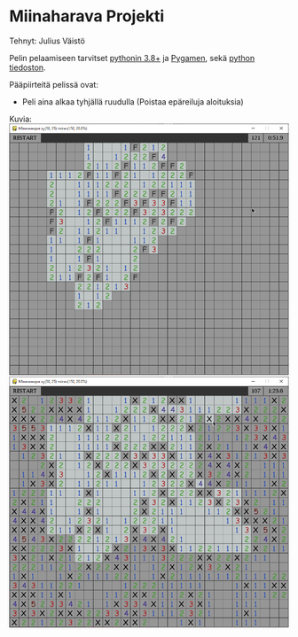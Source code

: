 # Miinaharava Projekti
Tehnyt: Julius Väistö

Pelin pelaamiseen tarvitset [pythonin 3.8+](https://www.python.org/downloads/) ja [Pygamen](https://www.pygame.org/wiki/GettingStarted), sekä [python tiedoston](minesweeper.pyw).

Pääpiirteitä pelissä ovat:
- Peli aina alkaa tyhjällä ruudulla (Poistaa epäreiluja aloituksia)


Kuvia:
![](Images/pythonw_2020-05-08_11-18-08.png)
![](Images/pythonw_2020-05-08_11-18-53.png)

